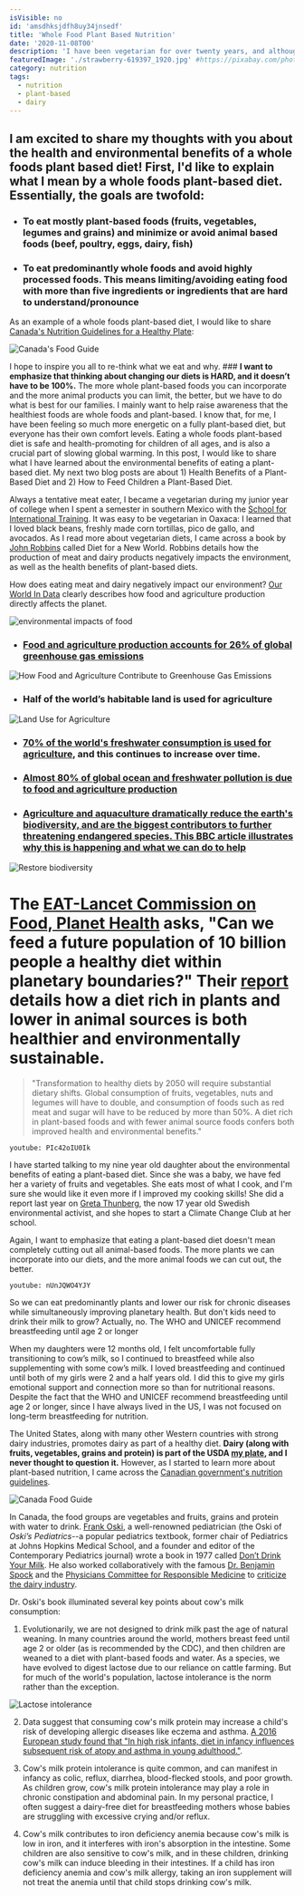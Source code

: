 ```yaml
---
isVisible: no
id: 'amsdhksjdfh8uy34jnsedf'
title: 'Whole Food Plant Based Nutrition'
date: '2020-11-08T00'
description: 'I have been vegetarian for over twenty years, and although I knew that a fully plant-based diet was best for the environment, I always thought it was nutritionally incomplete.  It always seemed too impossible to have a healthy and balanced diet without any animal products. I recently took a course in plant-based nutrition and now feel confident being plant-based for myself and my family, and recommending plant-based diets for children'
featuredImage: './strawberry-619397_1920.jpg' #https://pixabay.com/photos/strawberry-show-red-finger-hand-619397/
category: nutrition
tags:
  - nutrition
  - plant-based
  - dairy
---
```


## I am excited to share my thoughts with you about the health and environmental benefits of a whole foods plant based diet!  First, I'd like to explain what I mean by a whole foods plant-based diet.  Essentially, the goals are twofold:

* ### To eat mostly plant-based foods (fruits, vegetables, legumes and grains) and minimize or avoid animal based foods (beef, poultry, eggs, dairy, fish)
* ### To eat predominantly whole foods and avoid highly processed foods. This means limiting/avoiding eating food with more than five ingredients or ingredients that are hard to understand/pronounce

As an example of a whole foods plant-based diet, I would like to share [Canada's Nutrition Guidelines for a Healthy Plate](https://food-guide.canada.ca/en/):

![Canada's Food Guide](https://food-guide.canada.ca/static/assets/visual_en.png)

I hope to inspire you all to re-think what we eat and why. ### **I want to emphasize that thinking about changing our diets is HARD, and it doesn’t have to be 100%.** The more whole plant-based foods you can incorporate and the more animal products you can limit, the better, but we have to do what is best for our families.  I mainly want to help raise awareness that the healthiest foods are whole foods and plant-based. I know that, for me, I have been feeling so much more energetic on a fully plant-based diet, but everyone has their own comfort levels.  Eating a whole foods plant-based diet is safe and health-promoting for children of all ages, and is also a crucial part of slowing global warming. In this post, I would like to share what I have learned about the environmental benefits of eating a plant-based diet.  My next two blog posts are about 1) Health Benefits of a Plant-Based Diet and 2) How to Feed Children a Plant-Based Diet.

Always a tentative meat eater, I became a vegetarian during my junior year of college when I spent a semester in southern Mexico with the [School for International Training](https://www.sit.edu/).  It was easy to be vegetarian in Oaxaca: I learned that I loved black beans, freshly made corn tortillas, pico de gallo, and avocados.  As I read more about vegetarian diets, I came across a book by [John Robbins](https://www.johnrobbins.info/) called Diet for a New World.  Robbins details how the production of meat and dairy products negatively impacts the environment, as well as the health benefits of plant-based diets.  

How does eating meat and dairy negatively impact our environment? [Our World In Data](https://ourworldindata.org/environmental-impacts-of-food) clearly describes how food and agriculture production directly affects the planet.

![environmental impacts of food](./What-are-the-environmental-impacts-of-agriculture-800x518.png)

* ### [Food and agriculture production accounts for **26%** of global greenhouse gas emissions](https://ourworldindata.org/food-ghg-emissions)

![How Food and Agriculture Contribute to Greenhouse Gas Emissions](https://ourworldindata.org/uploads/2019/11/How-much-of-GHGs-come-from-food-544x550.png)

* ### Half of the world’s habitable land is used for agriculture

![Land Use for Agriculture](https://ourworldindata.org/uploads/2020/01/Global-land-use-graphic-800x506.png)

* ### [70% of the world's freshwater consumption is used for agriculture](https://ourworldindata.org/water-use-stress), and this continues to increase over time.

* ### [Almost 80% of global ocean and freshwater pollution is due to food and agriculture production](https://foodprint.org/issues/how-industrial-agriculture-affects-our-water/)

* ### [Agriculture and aquaculture dramatically reduce the earth's biodiversity, and are the biggest contributors to further threatening endangered species. This BBC article illustrates why this is happening and what we can do to help](https://www.bbc.com/news/science-environment-54357899)

![Restore biodiversity](https://ichef.bbci.co.uk/news/800/cpsprodpb/7007/production/_114697682_biodiversity_restore_plan_gra640-nc.png)

# The [EAT-Lancet Commission on Food, Planet Health](https://eatforum.org/eat-lancet-commission/) asks, "Can we feed a future population of 10 billion people a healthy diet within planetary boundaries?"  Their [report](https://eatforum.org/eat-lancet-commission/eat-lancet-commission-summary-report/) details how a diet rich in plants and lower in animal sources is both healthier and environmentally sustainable. 

> "Transformation to healthy diets by 2050 will require substantial dietary shifts. Global consumption of fruits, vegetables, nuts and legumes will have to double, and consumption of foods such as red meat and sugar will have to be reduced by more than 50%. A diet rich in plant-based foods and with fewer animal source foods confers both improved health and environmental benefits."

`youtube: PIc42oIU0Ik`

I have started talking to my nine year old daughter about the environmental benefits of eating a plant-based diet. Since she was a baby, we have fed her a variety of fruits and vegetables. She eats most of what I cook, and I'm sure she would like it even more if I improved my cooking skills!  She did a report last year on [Greta Thunberg](https://en.wikipedia.org/wiki/Greta_Thunberg), the now 17 year old Swedish environmental activist, and she hopes to start a Climate Change Club at her school.

Again, I want to emphasize that eating a plant-based diet doesn't mean completely cutting out all animal-based foods. The more plants we can incorporate into our diets, and the more animal foods we can cut out, the better. 

`youtube: nUnJQWO4YJY`


So we can eat predominantly plants and lower our risk for chronic diseases while simultaneously improving planetary health.  But don't kids need to drink their milk to grow? Actually, no. The WHO and UNICEF recommend breastfeeding until age 2 or longer

When my daughters were 12 months old, I felt uncomfortable fully transitioning to cow’s milk, so I continued to breastfeed while also supplementing with some cow’s milk. I loved breastfeeding and continued until both of my girls were 2 and a half years old. I did this to give my girls emotional support and connection more so than for nutritional reasons. Despite the fact that the WHO and UNICEF recommend breastfeeding until age 2 or longer, since I have always lived in the US, I was not focused on long-term breastfeeding for nutrition.

The United States, along with many other Western countries with strong dairy industries, promotes dairy as part of a healthy diet. **Dairy (along with fruits, vegetables, grains and protein) is part of the USDA [my plate](https://www.choosemyplate.gov/), and I never thought to question it.**  However, as I started to learn more about plant-based nutrition, I came across the [Canadian government's nutrition guidelines](https://food-guide.canada.ca/en/).

![Canada Food Guide](./visual_en.png)

In Canada, the food groups are vegetables and fruits, grains and protein with water to drink.  [Frank Oski](https://en.wikipedia.org/wiki/Frank_Oski), a well-renowned pediatrician (the Oski of _Oski’s Pediatrics_--a popular pediatrics textbook, former chair of Pediatrics at Johns Hopkins Medical School, and a founder and editor of the Contemporary Pediatrics journal) wrote a book in 1977 called [Don’t Drink Your Milk](https://www.amazon.com/Dont-Drink-Your-Milk-Frank/dp/1479601659).  He also worked collaboratively with the famous [Dr. Benjamin Spock](https://en.wikipedia.org/wiki/Benjamin_Spock) and the [Physicians Committee for Responsible Medicine](https://www.pcrm.org/good-nutrition/nutrition-for-kids) to [criticize the dairy industry](https://greensboro.com/dr-spock-leads-criticism-dairy-industry-denies-charge-that-milk-is-bad-for-children/article_8c6c1569-36a6-5e1a-9532-1d54131bca2c.html).  

Dr. Oski's book illuminated several key points about cow's milk consumption:

1. Evolutionarily, we are not designed to drink milk past the age of natural weaning. In many countries around the world, mothers breast feed until age 2 or older (as is recommended by the CDC), and then children are weaned to a diet with plant-based foods and water. As a species, we have evolved to digest lactose due to our reliance on cattle farming.  But for much of the world's population, lactose intolerance is the norm rather than the exception. 

![Lactose intolerance](./Worldwide_prevalence_of_lactose_intolerance_in_recent_populations.jpg)

2. Data suggest that consuming cow's milk protein may increase a child's risk of developing allergic diseases like eczema and asthma. [A 2016 European study found that "In high risk infants, diet in infancy influences subsequent risk of atopy and asthma in young adulthood."](https://erj.ersjournals.com/content/48/suppl_60/PA4586). 

3. Cow's milk protein intolerance is quite common, and can manifest in infancy as colic, reflux, diarrhea, blood-flecked stools, and poor growth. As children grow, cow's milk protein intolerance may play a role in chronic constipation and abdominal pain. In my personal practice, I often suggest a dairy-free diet for breastfeeding mothers whose babies are struggling with excessive crying and/or reflux.

4. Cow's milk contributes to iron deficiency anemia because cow's milk is low in iron, and it interferes with iron's absorption in the intestine.  Some children are also sensitive to cow's milk, and in these children, drinking cow's milk can induce bleeding in their intestines.  If a child has iron deficiency anemia and cow's milk allergy, taking an iron supplement will not treat the anemia until that child stops drinking cow's milk.
